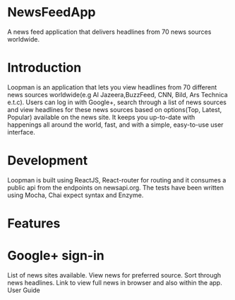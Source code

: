 # NewsFeedApp

A news feed application that delivers headlines from 70 news sources worldwide.

# Introduction

Loopman is an application that lets you view headlines from 70 different news sources worldwide(e.g Al Jazeera,BuzzFeed, CNN, Bild, Ars Technica e.t.c). Users can log in with Google+, search through a list of news sources and view headlines for these news sources based on options(Top, Latest, Popular) available on the news site. It keeps you up-to-date with happenings all around the world, fast, and with a simple, easy-to-use user interface.

# Development

Loopman is built using ReactJS, React-router for routing and it consumes a public api from the endpoints on newsapi.org. The tests have been written using Mocha, Chai expect syntax and Enzyme.

# Features

# Google+ sign-in
List of news sites available.
View news for preferred source.
Sort through news headlines.
Link to view full news in browser and also within the app.
User Guide

